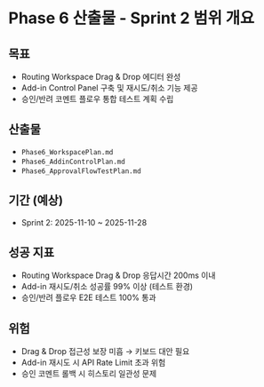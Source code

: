 # Phase 6 산출물 - Sprint 2 범위 개요

## 목표
- Routing Workspace Drag & Drop 에디터 완성
- Add-in Control Panel 구축 및 재시도/취소 기능 제공
- 승인/반려 코멘트 플로우 통합 테스트 계획 수립

## 산출물
- `Phase6_WorkspacePlan.md`
- `Phase6_AddinControlPlan.md`
- `Phase6_ApprovalFlowTestPlan.md`

## 기간 (예상)
- Sprint 2: 2025-11-10 ~ 2025-11-28

## 성공 지표
- Routing Workspace Drag & Drop 응답시간 200ms 이내
- Add-in 재시도/취소 성공률 99% 이상 (테스트 환경)
- 승인/반려 플로우 E2E 테스트 100% 통과

## 위험
- Drag & Drop 접근성 보장 미흡 → 키보드 대안 필요
- Add-in 재시도 시 API Rate Limit 초과 위험
- 승인 코멘트 롤백 시 히스토리 일관성 문제
